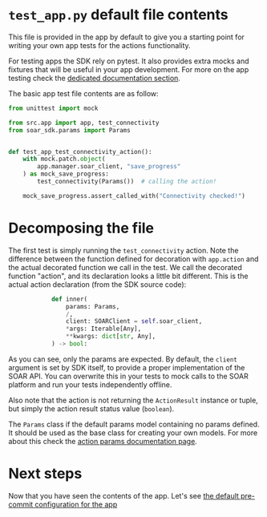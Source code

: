 # `test_app.py` default file contents

This file is provided in the app by default to give you a starting point for writing your own
app tests for the actions functionality.

For testing apps the SDK rely on pytest. It also provides extra mocks and fixtures that will be useful in your
app development. For more on the app testing check the [dedicated documentation section](/docs/testing/index.md).

The basic app test file contents are as follow:

```python
from unittest import mock

from src.app import app, test_connectivity
from soar_sdk.params import Params


def test_app_test_connectivity_action():
    with mock.patch.object(
        app.manager.soar_client, "save_progress"
    ) as mock_save_progress:
        test_connectivity(Params())  # calling the action!

    mock_save_progress.assert_called_with("Connectivity checked!")

```

# Decomposing the file

The first test is simply running the `test_connectivity` action.
Note the difference between the function defined for decoration with `app.action` and the actual decorated function
we call in the test. We call the decorated function "action", and its declaration looks a little bit different. This
is the actual action declaration (from the SDK source code):

```python
            def inner(
                params: Params,
                /,
                client: SOARClient = self.soar_client,
                *args: Iterable[Any],
                **kwargs: dict[str, Any],
            ) -> bool:
```

As you can see, only the params are expected. By default, the `client` argument is set by SDK itself, to provide
a proper implementation of the SOAR API. You can overwrite this in your tests to mock calls to the SOAR platform
and run your tests independently offline.

Also note that the action is not returning the `ActionResult` instance or tuple, but simply the action result status
value (`boolean`).

The `Params` class if the default params model containing no params defined. It should be used as the base class
for creating your own models. For more about this check the [action params documentation page](/docs/actions/action_params.md).

# Next steps

Now that you have seen the contents of the app. Let's see [the default pre-commit configuration for the app](./pre-commit-config.yml.md)
